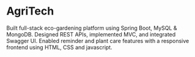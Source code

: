 # AgriTech
Built full-stack eco-gardening platform using Spring Boot, MySQL &amp; MongoDB. Designed REST APIs,  implemented MVC, and integrated Swagger UI. Enabled reminder and plant care features with a responsive frontend using HTML, CSS and javascript.
